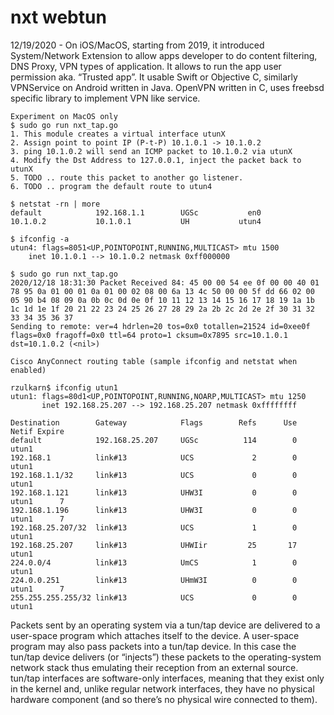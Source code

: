 # nxt webtun

12/19/2020 - On iOS/MacOS, starting from 2019, it introduced System/Network Extension to allow apps developer to do content filtering, DNS Proxy, VPN types of application. It allows to run the app user permission aka. “Trusted app”. It usable Swift or Objective C, similarly VPNService on Android written in Java. OpenVPN written in C, uses freebsd specific library to implement VPN like service.  

```
Experiment on MacOS only
$ sudo go run nxt_tap.go
1. This module creates a virtual interface utunX
2. Assign point to point IP (P-t-P) 10.1.0.1 -> 10.1.0.2
3. ping 10.1.0.2 will send an ICMP packet to 10.1.0.2 via utunX
4. Modify the Dst Address to 127.0.0.1, inject the packet back to utunX
5. TODO .. route this packet to another go listener.
6. TODO .. program the default route to utun4

$ netstat -rn | more
default            192.168.1.1        UGSc           en0       
10.1.0.2           10.1.0.1           UH           utun4       

$ ifconfig -a
utun4: flags=8051<UP,POINTOPOINT,RUNNING,MULTICAST> mtu 1500
	inet 10.1.0.1 --> 10.1.0.2 netmask 0xff000000 

$ sudo go run nxt_tap.go
2020/12/18 18:31:30 Packet Received 84: 45 00 00 54 ee 0f 00 00 40 01 78 95 0a 01 00 01 0a 01 00 02 08 00 6a 13 4c 50 00 00 5f dd 66 02 00 05 90 b4 08 09 0a 0b 0c 0d 0e 0f 10 11 12 13 14 15 16 17 18 19 1a 1b 1c 1d 1e 1f 20 21 22 23 24 25 26 27 28 29 2a 2b 2c 2d 2e 2f 30 31 32 33 34 35 36 37
Sending to remote: ver=4 hdrlen=20 tos=0x0 totallen=21524 id=0xee0f flags=0x0 fragoff=0x0 ttl=64 proto=1 cksum=0x7895 src=10.1.0.1 dst=10.1.0.2 (<nil>)

```

```
Cisco AnyConnect routing table (sample ifconfig and netstat when enabled)

rzulkarn$ ifconfig utun1
utun1: flags=80d1<UP,POINTOPOINT,RUNNING,NOARP,MULTICAST> mtu 1250
       inet 192.168.25.207 --> 192.168.25.207 netmask 0xffffffff

Destination        Gateway            Flags        Refs      Use   Netif Expire
default            192.168.25.207     UGSc          114        0   utun1      
192.168.1          link#13            UCS             2        0   utun1      
192.168.1.1/32     link#13            UCS             0        0   utun1      
192.168.1.121      link#13            UHW3I           0        0   utun1      7
192.168.1.196      link#13            UHW3I           0        0   utun1      7
192.168.25.207/32  link#13            UCS             1        0   utun1      
192.168.25.207     link#13            UHWIir         25       17   utun1      
224.0.0/4          link#13            UmCS            1        0   utun1      
224.0.0.251        link#13            UHmW3I          0        0   utun1      7
255.255.255.255/32 link#13            UCS             0        0   utun1      
```
Packets sent by an operating system via a tun/tap device are delivered to a user-space program which attaches itself to the device. A user-space program may also pass packets into a tun/tap device. In this case the tun/tap device delivers (or “injects”) these packets to the operating-system network stack thus emulating their reception from an external source. tun/tap interfaces are software-only interfaces, meaning that they exist only in the kernel and, unlike regular network interfaces, they have no physical hardware component (and so there’s no physical wire connected to them).
